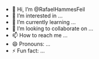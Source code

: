 - 👋 Hi, I’m @RafaelHammesFeil
- 👀 I’m interested in ...
- 🌱 I’m currently learning ...
- 💞️ I’m looking to collaborate on ...
- 📫 How to reach me ...
- 😄 Pronouns: ...
- ⚡ Fun fact: ...

<!---
RafaelHammesFeil/RafaelHammesFeil is a ✨ special ✨ repository because its `README.md` (this file) appears on your GitHub profile.
You can click the Preview link to take a look at your changes.
--->
